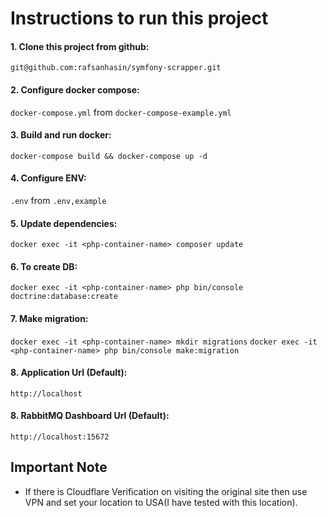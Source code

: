 # Instructions to run this project

#### 1. Clone this project from github:
`git@github.com:rafsanhasin/symfony-scrapper.git`

#### 2. Configure docker compose:
`docker-compose.yml` from `docker-compose-example.yml`

#### 3. Build and run docker:
`docker-compose build && docker-compose up -d`

#### 4. Configure ENV:
`.env` from `.env,example`

#### 5. Update dependencies:
`docker exec -it <php-container-name> composer update`

#### 6. To create DB: 
`docker exec -it <php-container-name> php bin/console doctrine:database:create`

#### 7. Make migration: 
`docker exec -it <php-container-name> mkdir migrations`
`docker exec -it <php-container-name> php bin/console make:migration`

#### 8. Application Url (Default): 
`http://localhost`

#### 8. RabbitMQ Dashboard Url (Default): 
`http://localhost:15672`

## Important Note
* If there is Cloudflare Verification on visiting the original site then use VPN and set your
 location to USA(I have tested with this location).

